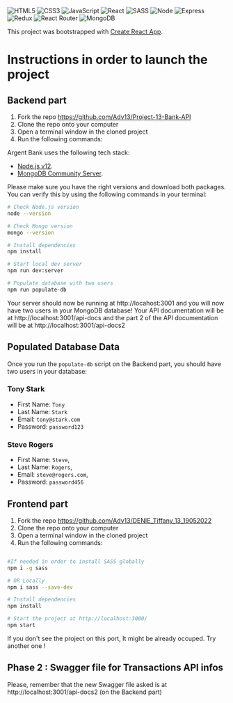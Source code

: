 ![HTML5](https://img.shields.io/badge/HTML5-E34F26?style=for-the-badge&logo=html5&logoColor=white)
![CSS3](https://img.shields.io/badge/CSS3-1572B6?style=for-the-badge&logo=css3&logoColor=white)
![JavaScript](https://img.shields.io/badge/JavaScript-F7DF1E?style=for-the-badge&logo=javascript&logoColor=black)
![React](https://img.shields.io/badge/react-%2320232a.svg?style=for-the-badge&logo=react&logoColor=%2361DAFB)
![SASS](https://img.shields.io/badge/SASS-hotpink.svg?style=for-the-badge&logo=SASS&logoColor=white)
![Node](https://img.shields.io/badge/Node.js-43853D?style=for-the-badge&logo=node.js&logoColor=white)
![Express](https://img.shields.io/badge/Express.js-404D59?style=for-the-badge)
![Redux](https://img.shields.io/badge/Redux-593D88?style=for-the-badge&logo=redux&logoColor=white)
![React Router](https://img.shields.io/badge/React_Router-CA4245?style=for-the-badge&logo=react-router&logoColor=white)
![MongoDB](https://img.shields.io/badge/MongoDB-4EA94B?style=for-the-badge&logo=mongodb&logoColor=white)

This project was bootstrapped with [Create React App](https://github.com/facebook/create-react-app).

# Instructions in order to launch the project

## Backend part

1. Fork the repo https://github.com/Adv13/Project-13-Bank-API
2. Clone the repo onto your computer
3. Open a terminal window in the cloned project
4. Run the following commands:

Argent Bank uses the following tech stack:

- [Node.js v12](https://nodejs.org/en/).
- [MongoDB Community Server](https://www.mongodb.com/try/download/community).

Please make sure you have the right versions and download both packages. You can verify this by using the following commands in your terminal:

```bash
# Check Node.js version
node --version

# Check Mongo version
mongo --version

# Install dependencies
npm install

# Start local dev server
npm run dev:server

# Populate database with two users
npm run populate-db
```

Your server should now be running at http://locahost:3001 and you will now have two users in your MongoDB database!
Your API documentation will be at http://localhost:3001/api-docs and the part 2 of the API documentation will be at http://localhost:3001/api-docs2

## Populated Database Data

Once you run the `populate-db` script on the Backend part, you should have two users in your database:

### Tony Stark

- First Name: `Tony`
- Last Name: `Stark`
- Email: `tony@stark.com`
- Password: `password123`

### Steve Rogers

- First Name: `Steve`,
- Last Name: `Rogers`,
- Email: `steve@rogers.com`,
- Password: `password456`

## Frontend part

1. Fork the repo https://github.com/Adv13/DENIE_Tiffany_13_19052022
2. Clone the repo onto your computer
3. Open a terminal window in the cloned project
4. Run the following commands:

```bash

#If needed in order to install SASS globally
npm i -g sass

# OR Locally
npm i sass --save-dev

# Install dependencies
npm install

# Start the project at http://localhost:3000/
npm start

```

If you don't see the project on this port, It might be already occuped. Try another one !

## Phase 2 : Swagger file for Transactions API infos

Please, remember that the new Swagger file asked is at http://localhost:3001/api-docs2 (on the Backend part)
